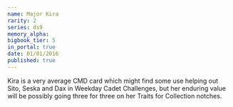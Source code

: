```yaml
---
name: Major Kira
rarity: 2
series: ds9
memory_alpha:
bigbook_tier: 5
in_portal: true
date: 01/01/2016
published: true
---
```


Kira is a very average CMD card which might find some use helping out Sito, Seska and Dax in Weekday Cadet Challenges, but her enduring value will be possibly going three for three on her Traits for Collection notches.
